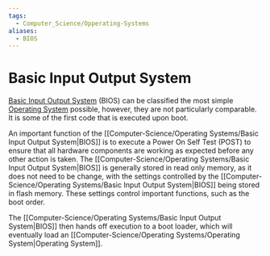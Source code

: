 ```yaml
---
tags:
  - Computer_Science/Opperating-Systems
aliases:
  - BIOS
---
```

# Basic Input Output System
[Basic Input Output System](Basic%20Input%20Output%20System.md) (BIOS) can be classified the most simple [Operating System](Operating%20System.md) possible, however, they are not particularly comparable. It is some of the first code that is executed upon boot.

An important function of the [[Computer-Science/Operating Systems/Basic Input Output System|BIOS]] is to execute a Power On Self Test (POST) to ensure that all hardware components are working as expected before any other action is taken.
The [[Computer-Science/Operating Systems/Basic Input Output System|BIOS]] is generally stored in read only memory, as it does not need to be change, with the settings controlled by the [[Computer-Science/Operating Systems/Basic Input Output System|BIOS]] being stored in flash memory. These settings control important functions, such as the boot order.

The [[Computer-Science/Operating Systems/Basic Input Output System|BIOS]] then hands off execution to a boot loader, which will eventually load an [[Computer-Science/Operating Systems/Operating System|Operating System]].